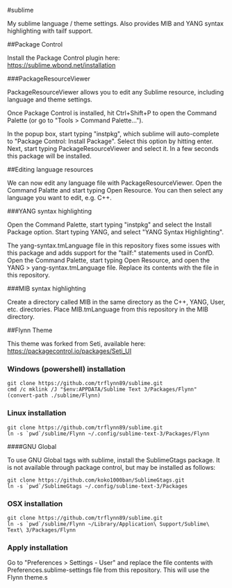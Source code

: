 #sublime

My sublime language / theme settings. Also provides MIB and YANG syntax highlighting with tailf support.

##Package Control

Install the Package Control plugin here: https://sublime.wbond.net/installation

###PackageResourceViewer

PackageResourceViewer allows you to edit any Sublime resource, including language and theme settings.

Once Package Control is installed, hit Ctrl+Shift+P to open the Command Palette (or go to "Tools > Command Palette...").

In the popup box, start typing "instpkg", which sublime will auto-complete to "Package Control: Install Package". Select this option by hitting enter. Next, start typing PackageResourceViewer and select it. In a few seconds this package will be installed.

##Editing language resources

We can now edit any language file with PackageResourceViewer. Open the Command Palatte and start typing Open Resource. You can then select any language you want to edit, e.g. C++.

###YANG syntax highlighting

Open the Command Palette, start typing "instpkg" and select the Install Package option. Start typing YANG, and select "YANG Syntax Highlighting".

The yang-syntax.tmLanguage file in this repository fixes some issues with this package and adds support for the "tailf:" statements used in ConfD. Open the Command Palette, start typing Open Resource, and open the YANG > yang-syntax.tmLanguage file. Replace its contents with the file in this repository.

###MIB syntax highlighting

Create a directory called MIB in the same directory as the C++, YANG, User, etc. directories. Place MIB.tmLanguage from this repository in the MIB directory.

##Flynn Theme

This theme was forked from Seti, available here: https://packagecontrol.io/packages/Seti_UI

### Windows (powershell) installation

```
git clone https://github.com/trflynn89/sublime.git
cmd /c mklink /J "$env:APPDATA/Sublime Text 3/Packages/Flynn" (convert-path ./sublime/Flynn)
```

### Linux installation

```
git clone https://github.com/trflynn89/sublime.git
ln -s `pwd`/sublime/Flynn ~/.config/sublime-text-3/Packages/Flynn
```

####GNU Global

To use GNU Global tags with sublime, install the SublimeGtags package. It is not available through package control, but may be installed as follows:

```
git clone https://github.com/koko1000ban/SublimeGtags.git
ln -s `pwd`/SublimeGtags ~/.config/sublime-text-3/Packages
```


### OSX installation

```
git clone https://github.com/trflynn89/sublime.git
ln -s `pwd`/sublime/Flynn ~/Library/Application\ Support/Sublime\ Text\ 3/Packages/Flynn
```

### Apply installation

Go to "Preferences >  Settings - User" and replace the file contents with Preferences.sublime-settings file from this repository. This will use the Flynn theme.s
